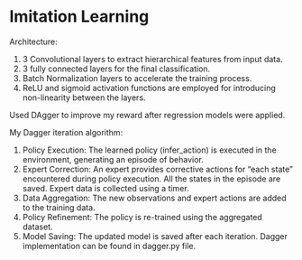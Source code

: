 # Imitation Learning

Architecture:
1) 3 Convolutional layers to extract hierarchical features from input data.
2) 3 fully connected layers for the final classification.
3) Batch Normalization layers to accelerate the training process.
4) ReLU and sigmoid activation functions are employed for introducing non-linearity between the layers.


Used DAgger to improve my reward after regression models were applied. 




My Dagger iteration algorithm:
1) Policy Execution: The learned policy (infer_action) is executed in the environment, generating an episode of behavior.
2) Expert Correction: An expert provides corrective actions for “each state” encountered during policy execution. All the states in the episode are saved. Expert data is collected using a timer.
3) Data Aggregation: The new observations and expert actions are added to the training data.
4) Policy Refinement: The policy is re-trained using the aggregated dataset.
5) Model Saving: The updated model is saved after each iteration.
Dagger implementation can be found in dagger.py file.

